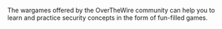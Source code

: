 The wargames offered by the OverTheWire community can help you to learn and practice security concepts in the form of fun-filled games.
